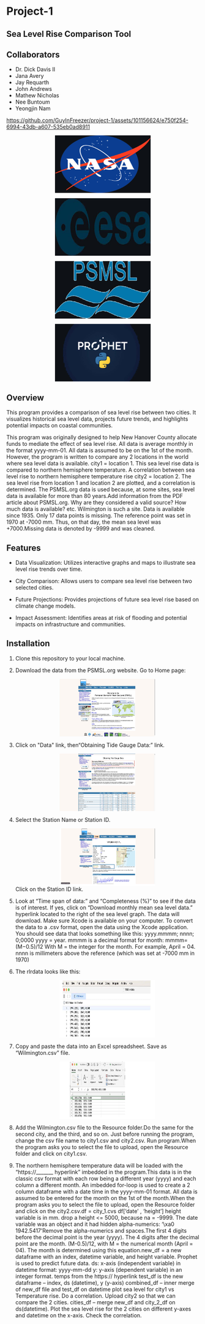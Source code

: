 # Project-1

## Sea Level Rise Comparison Tool

## Collaborators

* Dr. Dick Davis II
* Jana Avery
* Jay Requarth
* John Andrews
* Mathew Nicholas
* Nee Buntoum
* Yeongjin Nam


https://github.com/GuyInFreezer/project-1/assets/101156624/e750f254-6994-43db-a607-535eb0ad8911


<img src="images/NASA_logo copy.png"
        alt="nasa_logo" 
        width="250" 
        height="150" 
        style="display: block; margin: 0 auto; align: center;" />

<img src="images/ESA_logo_2020_Deep-1024x643 copy.jpg"
        alt="esa_logo" 
        width="250" 
        height="150" 
        style="display: block; margin: 0 auto; align: center;" />

<img src="images/PSMSL copy.jpg"
        alt="psmsl_logo" 
        width="250" 
        height="150" 
        style="display: block; margin: 0 auto; align: center;" />

<img src="images/Facebook-Prophet-A-Simple-Algorithm-for-Time-Series-Data copy.jpg" 
        alt="pro_logo" 
        width="250" 
        height="150" 
        style="display: block; margin: 0 auto; align: center;" />

## Overview

 This program provides a comparison of sea level rise between two cities. It visualizes historical sea level data, projects future trends, and highlights potential impacts on coastal communities.

 This program was originally designed to help New Hanover County allocate funds to mediate the effect of sea level rise. All data is average monthly in the format yyyy-mm-01. All data is assumed to
 be on the 1st of the month. However, the program is written to compare any 2 locations in the world where sea level data is available. city1 = location 1. This sea level rise data is compared to northern hemisphere temperature. A correlation between sea level rise to northern hemisphere temperature rise
 city2 = location 2. The sea level rise from location 1 and location 2 are plotted, and a correlation is determined.
 The PSMSL.org data is used because, at some sites, sea level data is available for more than 80 years.Add information from the PDF article about PSMSL.org. Why are they considered a valid source? How much data is available? etc. Wilmington is such a site. Data is available since 1935. Only 17 data points is missing. The reference point was set in 1970 at -7000 mm. Thus, on that day, the mean sea level was +7000.Missing data is denoted by -9999 and was cleaned.

## Features

* Data Visualization: Utilizes interactive graphs and maps to illustrate sea level rise trends over time.
  
* City Comparison: Allows users to compare sea level rise between two selected cities.
  
* Future Projections: Provides projections of future sea level rise based on climate change models.
  
* Impact Assessment: Identifies areas at risk of flooding and potential impacts on infrastructure and communities.

## Installation

1. Clone this repository to your local machine.
2. Download the data from the PSMSL.org website. Go to Home page:

   <img src="images/psmsl_home.jpg"
        alt="PSMS logo" 
        width="250" 
        height="150" 
        style="display: block; margin: 0 auto; align: center;" />
3. Click on "Data" link, then“Obtaining Tide Gauge Data:” link.

    <img src="images/TideGaugeData.jpg" 
        alt="Tide Gauge Data" 
        width="250" 
        height="150" 
        style="display: block; margin: 0 auto; align: center;" />
4. Select the Station Name or Station ID.

   <img src="images/stationID_link.jpg" 
        alt="PSMS_ss02" 
        width="250" 
        height="150" 
        style="display: block; margin: 0 auto; align: center;" />
Click on the Station ID link.
5. Look at “Time span of data:” and “Completeness (%)” to see if the data is of interest. If yes, click on “Download monthly mean sea level data.” hyperlink located to
the right of the sea level graph.
The data will download. Make sure Xcode is available on your computer.
To convert the data to a .csv format, open the data using the Xcode application.
You should see data that looks something like this: yyyy.mmmm; nnnn; 0;0000
yyyy = year. mmmm is a decimal format for month: mmmm=(M−0.5)/12
With M = the integer for the month. For example, April = 04. nnnn is millimeters above the reference (which was set at -7000 mm in 1970)
6. The rlrdata looks like this:

   <img src="images/rlrdata.jpg" 
        alt="PSMS_ss02" 
        width="250" 
        height="150" 
        style="display: block; margin: 0 auto; align: center;" />
7. Copy and paste the data into an Excel spreadsheet. Save as “Wilmington.csv” file.

   <img src="images/Wilmingtondotcsv.jpg"
        alt="PSMS_ss02" 
        width="250" 
        height="150" 
        style="display: block; margin: 0 auto; align: center;" />

8. Add the Wilmington.csv file to the Resource folder.Do the same for the second city, and the third, and so on. Just before running the program, change the csv file name to city1.csv and city2.csv. Run program.When the program asks you to select the file to upload, open the Resource folder and click on city1.csv.
9. The northern hemisphere temperature data will be loaded with the “https://_______ hyperlink” imbedded in the program.This data is in the classic csv format with each row being a different year (yyyy) and each column a different month. An imbedded for-loop is used to create a 2 column dataframe with a date time in the yyyy-mm-01 format. All data is assumed to be entered for the month on the 1st of the month.When the program asks you to select the file to upload, open the Resource folder and click on the city2.csv.df = city_1.cvs df[‘date’ , ‘height’]
height variable is in mm. drop a height <= 5000, because na = -9999. The date variable was an object and it had hidden alpha-numerics: ‘\xa0  1942.5417’Remove the alpha-numerics and spaces.The first 4 digits before the decimal point is the year (yyyy). The 4 digits after the decimal point are the month. (M-0.5)/12, with M = the numerical month (April = 04). The month is determined using this
equation.new_df = a new dataframe with an index, datetime variable, and height variable. Prophet is used to predict future data.
ds: x-axis (independent variable) in datetime format: yyyy-mm-dd
y:  y-axis  (dependent variable) in an integer format.
temps from the https:// hyperlink
test_df is the new dataframe – index, ds (datetime), y (y-axis)
combined_df – inner merge of new_df file and test_df on datetime plot sea level for city1 vs Temperature rise.
Do a correlation. Upload city2 so that we can compare the 2 cities. cities_df – merge new_df and city_2_df on ds(datetime). Plot the sea level rise for the 2 cities on different y-axes and datetime on the x-axis. Check the correlation.
